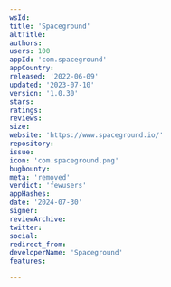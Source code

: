 ```yaml
---
wsId: 
title: 'Spaceground'
altTitle: 
authors: 
users: 100
appId: 'com.spaceground'
appCountry: 
released: '2022-06-09'
updated: '2023-07-10'
version: '1.0.30'
stars: 
ratings: 
reviews: 
size: 
website: 'https://www.spaceground.io/'
repository: 
issue: 
icon: 'com.spaceground.png'
bugbounty: 
meta: 'removed'
verdict: 'fewusers'
appHashes: 
date: '2024-07-30'
signer: 
reviewArchive: 
twitter: 
social: 
redirect_from: 
developerName: 'Spaceground'
features: 

---
```


